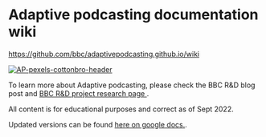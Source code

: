 # Adaptive podcasting documentation wiki

https://github.com/bbc/adaptivepodcasting.github.io/wiki

[![AP-pexels-cottonbro-header](https://user-images.githubusercontent.com/1649922/188454404-9395c73b-fef2-4f41-b1b9-45e16b8082aa.jpg)](
https://github.com/bbc/adaptivepodcasting.github.io)

To learn more about Adaptive podcasting, please check the BBC R&D blog post and [BBC R&D project research page ](https://www.bbc.co.uk/rd/projects/perceptive-radio).

All content is for educational purposes and correct as of Sept 2022.

Updated versions can be found [here on google docs.](https://docs.google.com/document/d/15RRjzNzmUizUYOFY65Xq1EMd3BGrkFysY7Qur-VPm8Q/edit?usp=sharing).
